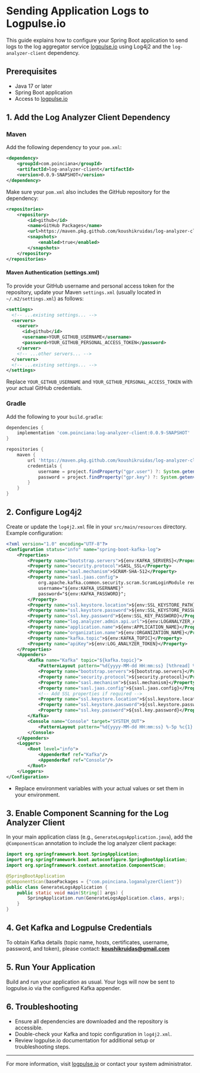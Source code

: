 # Sending Application Logs to Logpulse.io

This guide explains how to configure your Spring Boot application to send logs to the log aggregator service [logpulse.io](https://logpulse.io) using Log4j2 and the `log-analyzer-client` dependency.

## Prerequisites
- Java 17 or later
- Spring Boot application
- Access to [logpulse.io](https://logpulse.io)

## 1. Add the Log Analyzer Client Dependency

### Maven
Add the following dependency to your `pom.xml`:

```xml
<dependency>
    <groupId>com.poinciana</groupId>
    <artifactId>log-analyzer-client</artifactId>
    <version>0.0.9-SNAPSHOT</version>
</dependency>
```

Make sure your `pom.xml` also includes the GitHub repository for the dependency:

```xml
<repositories>
    <repository>
        <id>github</id>
        <name>GitHub Packages</name>
        <url>https://maven.pkg.github.com/koushikruidas/log-analyzer-client</url>
        <snapshots>
            <enabled>true</enabled>
        </snapshots>
    </repository>
</repositories>
```

#### Maven Authentication (settings.xml)
To provide your GitHub username and personal access token for the repository, update your Maven `settings.xml` (usually located in `~/.m2/settings.xml`) as follows:

```xml
<settings>
  <!-- ...existing settings... -->
  <servers>
    <server>
      <id>github</id>
      <username>YOUR_GITHUB_USERNAME</username>
      <password>YOUR_GITHUB_PERSONAL_ACCESS_TOKEN</password>
    </server>
    <!-- ...other servers... -->
  </servers>
  <!-- ...existing settings... -->
</settings>
```

Replace `YOUR_GITHUB_USERNAME` and `YOUR_GITHUB_PERSONAL_ACCESS_TOKEN` with your actual GitHub credentials.

### Gradle
Add the following to your `build.gradle`:

```groovy
dependencies {
    implementation 'com.poinciana:log-analyzer-client:0.0.9-SNAPSHOT'
}

repositories {
    maven {
        url 'https://maven.pkg.github.com/koushikruidas/log-analyzer-client'
        credentials {
            username = project.findProperty("gpr.user") ?: System.getenv("USERNAME")
            password = project.findProperty("gpr.key") ?: System.getenv("TOKEN")
        }
    }
}
```

## 2. Configure Log4j2

Create or update the `log4j2.xml` file in your `src/main/resources` directory. Example configuration:

```xml
<?xml version="1.0" encoding="UTF-8"?>
<Configuration status="info" name="spring-boot-kafka-log">
    <Properties>
        <Property name="bootstrap.servers">${env:KAFKA_SERVERS}</Property>
        <Property name="security.protocol">SASL_SSL</Property>
        <Property name="sasl.mechanism">SCRAM-SHA-512</Property>
        <Property name="sasl.jaas.config">
            org.apache.kafka.common.security.scram.ScramLoginModule required
            username="${env:KAFKA_USERNAME}"
            password="${env:KAFKA_PASSWORD}";
        </Property>
        <Property name="ssl.keystore.location">${env:SSL_KEYSTORE_PATH}</Property>
        <Property name="ssl.keystore.password">${env:SSL_KEYSTORE_PASSWORD}</Property>
        <Property name="ssl.key.password">${env:SSL_KEY_PASSWORD}</Property>
        <Property name="log.analyzer.admin.api.url">${env:LOGANALYZER_ADMIN_URL}/api/admin/application/details</Property>
        <Property name="application.name">${env:APPLICATION_NAME}</Property>
        <Property name="organization.name">${env:ORGANIZATION_NAME}</Property>
        <Property name="kafka.topic">${env:KAFKA_TOPIC}</Property>
        <Property name="apiKey">${env:LOG_ANALYZER_TOKEN}</Property>
    </Properties>
    <Appenders>
        <Kafka name="Kafka" topic="${kafka.topic}">
            <PatternLayout pattern="%d{yyyy-MM-dd HH:mm:ss} [%thread] %-5level %logger{36} - %msg%n"/>
            <Property name="bootstrap.servers">${bootstrap.servers}</Property>
            <Property name="security.protocol">${security.protocol}</Property>
            <Property name="sasl.mechanism">${sasl.mechanism}</Property>
            <Property name="sasl.jaas.config">${sasl.jaas.config}</Property>
            <!-- Add SSL properties if required -->
            <Property name="ssl.keystore.location">${ssl.keystore.location}</Property>
            <Property name="ssl.keystore.password">${ssl.keystore.password}</Property>
            <Property name="ssl.key.password">${ssl.key.password}</Property>
        </Kafka>
        <Console name="Console" target="SYSTEM_OUT">
            <PatternLayout pattern="%d{yyyy-MM-dd HH:mm:ss} %-5p %c{1}:%L - %m%n"/>
        </Console>
    </Appenders>
    <Loggers>
        <Root level="info">
            <AppenderRef ref="Kafka"/>
            <AppenderRef ref="Console"/>
        </Root>
    </Loggers>
</Configuration>
```

- Replace environment variables with your actual values or set them in your environment.

## 3. Enable Component Scanning for the Log Analyzer Client

In your main application class (e.g., `GenerateLogsApplication.java`), add the `@ComponentScan` annotation to include the log analyzer client package:

```java
import org.springframework.boot.SpringApplication;
import org.springframework.boot.autoconfigure.SpringBootApplication;
import org.springframework.context.annotation.ComponentScan;

@SpringBootApplication
@ComponentScan(basePackages = {"com.poinciana.loganalyzerClient"})
public class GenerateLogsApplication {
    public static void main(String[] args) {
        SpringApplication.run(GenerateLogsApplication.class, args);
    }
}
```

## 4. Get Kafka and Logpulse Credentials

To obtain Kafka details (topic name, hosts, certificates, username, password, and token), please contact: **koushikruidas@gmail.com**

## 5. Run Your Application

Build and run your application as usual. Your logs will now be sent to logpulse.io via the configured Kafka appender.

## 6. Troubleshooting
- Ensure all dependencies are downloaded and the repository is accessible.
- Double-check your Kafka and topic configuration in `log4j2.xml`.
- Review logpulse.io documentation for additional setup or troubleshooting steps.

---
For more information, visit [logpulse.io](https://logpulse.io) or contact your system administrator.
